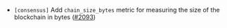 - `[consensus]` Add `chain_size_bytes` metric for measuring the size of the blockchain in bytes
  ([\#2093](https://github.com/depinnetwork/por-consensus/pull/2093))

